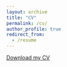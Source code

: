 ```yaml
---
layout: archive
title: "CV"
permalink: /cv/
author_profile: true
redirect_from:
  - /resume
---
```

[Download my CV](../files/cv.pdf)


